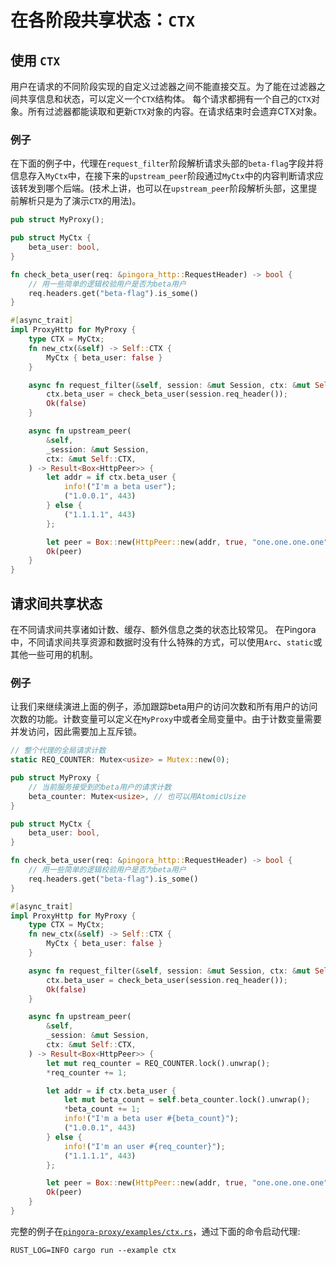 # 在各阶段共享状态：`CTX`

## 使用 `CTX`
用户在请求的不同阶段实现的自定义过滤器之间不能直接交互。为了能在过滤器之间共享信息和状态，可以定义一个`CTX`结构体。
每个请求都拥有一个自己的`CTX`对象。所有过滤器都能读取和更新`CTX`对象的内容。在请求结束时会遗弃CTX对象。

### 例子

在下面的例子中，代理在`request_filter`阶段解析请求头部的`beta-flag`字段并将信息存入`MyCtx`中，在接下来的`upstream_peer`阶段通过`MyCtx`中的内容判断请求应该转发到哪个后端。(技术上讲，也可以在`upstream_peer`阶段解析头部，这里提前解析只是为了演示`CTX`的用法)。

```Rust
pub struct MyProxy();

pub struct MyCtx {
    beta_user: bool,
}

fn check_beta_user(req: &pingora_http::RequestHeader) -> bool {
    // 用一些简单的逻辑校验用户是否为beta用户
    req.headers.get("beta-flag").is_some()
}

#[async_trait]
impl ProxyHttp for MyProxy {
    type CTX = MyCtx;
    fn new_ctx(&self) -> Self::CTX {
        MyCtx { beta_user: false }
    }

    async fn request_filter(&self, session: &mut Session, ctx: &mut Self::CTX) -> Result<bool> {
        ctx.beta_user = check_beta_user(session.req_header());
        Ok(false)
    }

    async fn upstream_peer(
        &self,
        _session: &mut Session,
        ctx: &mut Self::CTX,
    ) -> Result<Box<HttpPeer>> {
        let addr = if ctx.beta_user {
            info!("I'm a beta user");
            ("1.0.0.1", 443)
        } else {
            ("1.1.1.1", 443)
        };

        let peer = Box::new(HttpPeer::new(addr, true, "one.one.one.one".to_string()));
        Ok(peer)
    }
}
```

## 请求间共享状态
在不同请求间共享诸如计数、缓存、额外信息之类的状态比较常见。
在Pingora中，不同请求间共享资源和数据时没有什么特殊的方式，可以使用`Arc`、`static`或其他一些可用的机制。

### 例子
让我们来继续演进上面的例子，添加跟踪beta用户的访问次数和所有用户的访问次数的功能。计数变量可以定义在`MyProxy`中或者全局变量中。由于计数变量需要并发访问，因此需要加上互斥锁。

```Rust
// 整个代理的全局请求计数
static REQ_COUNTER: Mutex<usize> = Mutex::new(0);

pub struct MyProxy {
    // 当前服务接受到的beta用户的请求计数
    beta_counter: Mutex<usize>, // 也可以用AtomicUsize
}

pub struct MyCtx {
    beta_user: bool,
}

fn check_beta_user(req: &pingora_http::RequestHeader) -> bool {
    // 用一些简单的逻辑校验用户是否为beta用户
    req.headers.get("beta-flag").is_some()
}

#[async_trait]
impl ProxyHttp for MyProxy {
    type CTX = MyCtx;
    fn new_ctx(&self) -> Self::CTX {
        MyCtx { beta_user: false }
    }

    async fn request_filter(&self, session: &mut Session, ctx: &mut Self::CTX) -> Result<bool> {
        ctx.beta_user = check_beta_user(session.req_header());
        Ok(false)
    }

    async fn upstream_peer(
        &self,
        _session: &mut Session,
        ctx: &mut Self::CTX,
    ) -> Result<Box<HttpPeer>> {
        let mut req_counter = REQ_COUNTER.lock().unwrap();
        *req_counter += 1;

        let addr = if ctx.beta_user {
            let mut beta_count = self.beta_counter.lock().unwrap();
            *beta_count += 1;
            info!("I'm a beta user #{beta_count}");
            ("1.0.0.1", 443)
        } else {
            info!("I'm an user #{req_counter}");
            ("1.1.1.1", 443)
        };

        let peer = Box::new(HttpPeer::new(addr, true, "one.one.one.one".to_string()));
        Ok(peer)
    }
}
```

完整的例子在[`pingora-proxy/examples/ctx.rs`](../../../pingora-proxy/examples/ctx.rs)，通过下面的命令启动代理:
```
RUST_LOG=INFO cargo run --example ctx
```